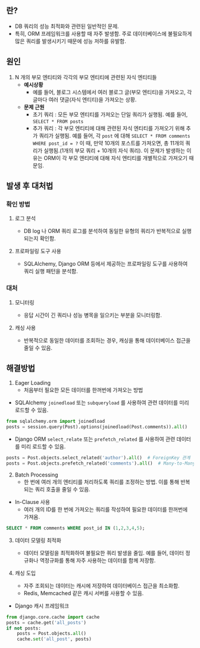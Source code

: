 ## 란?

* DB 쿼리의 성능 최적화와 관련된 일반적인 문제.
* 특히, ORM 프레임워크를 사용할 때 자주 발생함. 주로 데이터베이스에 불필요하게 많은 쿼리를 발생시키기 때문에 성능 저하를 유발함.


## 원인

1. N 개의 부모 엔티티와 각각의 부모 엔티티에 관련된 자식 엔티티들
	* **예시상황**
		* 예를 들어, 블로그 시스템에서 여러 블로그 글(부모 엔티티)을 가져오고, 각 글마다 여러 댓글(자식 엔티티)을 가져오는 상황.
	* **문제 근원**
		* 초기 쿼리 : 모든 부모 엔티티를 가져오는 단일 쿼리가 실행됨. 예를 들어, `SELECT * FROM posts`
		* 추가 쿼리 : 각 부모 엔티티에 대해 관련된 자식 엔티티를 가져오기 위해 추가 쿼리가 실행됨. 예를 들어, 각 `post` 에 대해 `SELECT * FROM comments WHERE post_id = ?`
	이 때, 만약 10개의 포스트를 가져오면, 총 11개의 쿼리가 실행됨.(1개의 부모 쿼리 + 10개의 자식 쿼리). 
	이 문제가 발생하는 이유는 ORM이 각 부모 엔티티에 대해 자식 엔티티를 개별적으로 가져오기 때문임.

## 발생 후 대처법

### 확인 방법
1. 로그 분석
	* DB log 나 ORM 쿼리 로그를 분석하여 동일한 유형의 쿼리가 반복적으로 실행되는지 확인함.

2. 프로파일링 도구 사용
	* SQLAlchemy, Django ORM 등에서 제공하는 프로파일링 도구를 사용하여 쿼리 실행 패턴을 분석함.


### 대처
1. 모니터링
	* 응답 시간이 긴 쿼리나 성능 병목을 일으키는 부분을 모니터링함.

2. 캐싱 사용
	* 반복적으로 동일한 데이터를 조회하는 경우, 캐싱을 통해 데이터베이스 접근을 줄일 수 있음.

## 해결방법

1. Eager Loading
	* 처음부터 필요한 모든 데이터를 한꺼번에 가져오는 방법
* SQLAlchemy
	`joinedload` 또는 `subqueryload` 를 사용하여 관련 데이터를 미리 로드할 수 있음.
```python
from sqlalchemy.orm import joinedload
posts = session.query(Post).options(joinedload(Post.comments)).all()
```

* Django ORM
	`select_relate` 또는 `prefetch_related` 를 사용하여 관련 데이터를 미리 로드할 수 있음.
```python
posts = Post.objects.select_related('author').all()  # ForeignKey 관계
posts = Post.objects.prefetch_related('comments').all()  # Many-to-Many 관계
```

2. Batch Processing
	* 한 번에 여러 개의 엔티티를 처리하도록 쿼리를 조정하는 방법. 이를 통해 반복되는 쿼리 호출을 줄일 수 있음.
* In-Clause 사용
	* 여러 개의 ID를 한 번에 가져오는 쿼리를 작성하여 필요한 데이터를 한꺼번에 가져옴.
```sql
SELECT * FROM comments WHERE post_id IN (1,2,3,4,5);
```

3. 데이터 모델링 최적화
	* 데이터 모델링을 최적화하여 불필요한 쿼리 발생을 줄임. 예를 들어, 데이터 정규화나 역정규화를 통해 자주 사용하는 데이터를 함께 저장함.

4. 캐싱 도입
	* 자주 조회되는 데이터는 캐시에 저장하여 데이터베이스 접근을 최소화함.
	* Redis, Memcached 같은 캐시 서버를 사용할 수 있음.
* Django 캐시 프레임워크
```python
from django.core.cache import cache
posts = cache.get('all_posts')
if not posts:
	posts = Post.objects.all()
	cache.set('all_post', posts)
```

